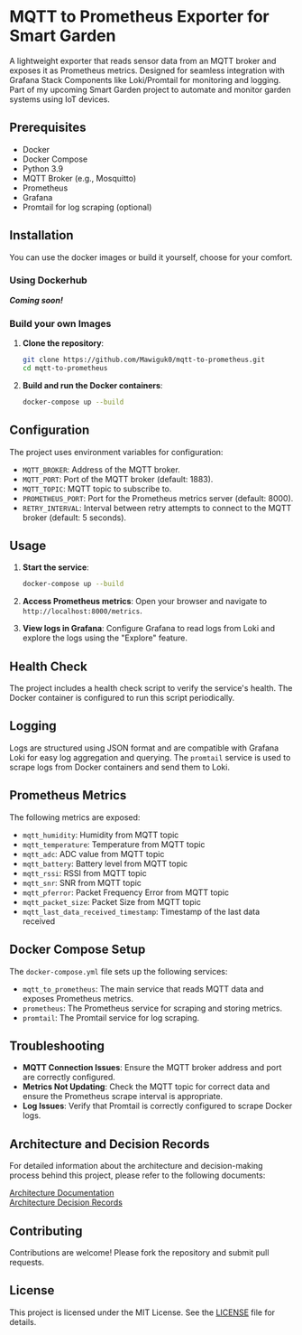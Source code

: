 # MQTT to Prometheus Exporter for Smart Garden

A lightweight exporter that reads sensor data from an MQTT broker and exposes it as Prometheus metrics. Designed for seamless integration with Grafana Stack Components like Loki/Promtail for monitoring and logging. Part of my upcoming Smart Garden project to automate and monitor garden systems using IoT devices.

## Prerequisites

- Docker
- Docker Compose
- Python 3.9
- MQTT Broker (e.g., Mosquitto)
- Prometheus
- Grafana
- Promtail for log scraping (optional)

## Installation
You can use the docker images or build it yourself, choose for your comfort.

### Using Dockerhub
**_Coming soon!_**
### Build your own Images

1. **Clone the repository**:
   ```sh
   git clone https://github.com/Mawiguk0/mqtt-to-prometheus.git
   cd mqtt-to-prometheus
   ```

2. **Build and run the Docker containers**:
   ```sh
   docker-compose up --build
   ```

## Configuration

The project uses environment variables for configuration:

- `MQTT_BROKER`: Address of the MQTT broker.
- `MQTT_PORT`: Port of the MQTT broker (default: 1883).
- `MQTT_TOPIC`: MQTT topic to subscribe to.
- `PROMETHEUS_PORT`: Port for the Prometheus metrics server (default: 8000).
- `RETRY_INTERVAL`: Interval between retry attempts to connect to the MQTT broker (default: 5 seconds).

## Usage

1. **Start the service**:
   ```sh
   docker-compose up --build
   ```

2. **Access Prometheus metrics**:
   Open your browser and navigate to `http://localhost:8000/metrics`.

3. **View logs in Grafana**:
   Configure Grafana to read logs from Loki and explore the logs using the "Explore" feature.

## Health Check

The project includes a health check script to verify the service's health. The Docker container is configured to run this script periodically.

## Logging

Logs are structured using JSON format and are compatible with Grafana Loki for easy log aggregation and querying. The `promtail` service is used to scrape logs from Docker containers and send them to Loki.

## Prometheus Metrics

The following metrics are exposed:

- `mqtt_humidity`: Humidity from MQTT topic
- `mqtt_temperature`: Temperature from MQTT topic
- `mqtt_adc`: ADC value from MQTT topic
- `mqtt_battery`: Battery level from MQTT topic
- `mqtt_rssi`: RSSI from MQTT topic
- `mqtt_snr`: SNR from MQTT topic
- `mqtt_pferror`: Packet Frequency Error from MQTT topic
- `mqtt_packet_size`: Packet Size from MQTT topic
- `mqtt_last_data_received_timestamp`: Timestamp of the last data received

## Docker Compose Setup

The `docker-compose.yml` file sets up the following services:

- `mqtt_to_prometheus`: The main service that reads MQTT data and exposes Prometheus metrics.
- `prometheus`: The Prometheus service for scraping and storing metrics.
- `promtail`: The Promtail service for log scraping.

## Troubleshooting

- **MQTT Connection Issues**: Ensure the MQTT broker address and port are correctly configured.
- **Metrics Not Updating**: Check the MQTT topic for correct data and ensure the Prometheus scrape interval is appropriate.
- **Log Issues**: Verify that Promtail is correctly configured to scrape Docker logs.

## Architecture and Decision Records
For detailed information about the architecture and decision-making process behind this project, please refer to the following documents:

[Architecture Documentation](docs/architecture.md)  
[Architecture Decision Records](docs/decision/)
## Contributing

Contributions are welcome! Please fork the repository and submit pull requests.

## License

This project is licensed under the MIT License. See the [LICENSE](LICENSE) file for details.